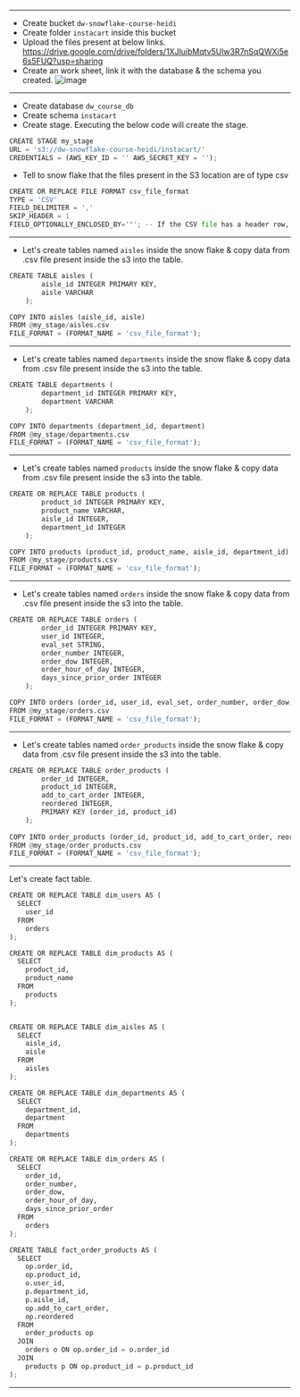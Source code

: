 ------------------------------------------------
- Create bucket `dw-snowflake-course-heidi`
- Create folder `instacart` inside this bucket
- Upload the files present at below links.
  https://drive.google.com/drive/folders/1XJluibMqtv5Ulw3R7nSqQWXi5e6s5FUQ?usp=sharing
- Create an work sheet, link it with the database & the schema you created.
  ![image](https://github.com/user-attachments/assets/d4196f18-052f-4119-af4d-9e1396acb2ef)
------------------------------------------------
- Create database `dw_course_db`
- Create schema `instacart`
- Create stage. Executing the below code will create the stage.
```python
CREATE STAGE my_stage
URL = 's3://dw-snowflake-course-heidi/instacart/'
CREDENTIALS = (AWS_KEY_ID = '' AWS_SECRET_KEY = '');
```
- Tell to snow flake that the files present in the S3 location are of type csv
```python
CREATE OR REPLACE FILE FORMAT csv_file_format
TYPE = 'CSV'
FIELD_DELIMITER = ','
SKIP_HEADER = 1
FIELD_OPTIONALLY_ENCLOSED_BY='"'; -- If the CSV file has a header row, skip it
```
------------------------------------------------
- Let's create tables named `aisles` inside the snow flake & copy data from .csv file present inside the s3 into the table.
```python
CREATE TABLE aisles (
        aisle_id INTEGER PRIMARY KEY,
        aisle VARCHAR
    );

COPY INTO aisles (aisle_id, aisle)
FROM @my_stage/aisles.csv
FILE_FORMAT = (FORMAT_NAME = 'csv_file_format');
```
------------------------------------------------
- Let's create tables named `departments` inside the snow flake & copy data from .csv file present inside the s3 into the table.
```python
CREATE TABLE departments (
        department_id INTEGER PRIMARY KEY,
        department VARCHAR
    );

COPY INTO departments (department_id, department)
FROM @my_stage/departments.csv
FILE_FORMAT = (FORMAT_NAME = 'csv_file_format');
```
------------------------------------------------
- Let's create tables named `products` inside the snow flake & copy data from .csv file present inside the s3 into the table.
```python
CREATE OR REPLACE TABLE products (
        product_id INTEGER PRIMARY KEY,
        product_name VARCHAR,
        aisle_id INTEGER,
        department_id INTEGER
    );

COPY INTO products (product_id, product_name, aisle_id, department_id)
FROM @my_stage/products.csv
FILE_FORMAT = (FORMAT_NAME = 'csv_file_format');
```
------------------------------------------------
- Let's create tables named `orders` inside the snow flake & copy data from .csv file present inside the s3 into the table.
```python
CREATE OR REPLACE TABLE orders (
        order_id INTEGER PRIMARY KEY,
        user_id INTEGER,
        eval_set STRING,
        order_number INTEGER,
        order_dow INTEGER,
        order_hour_of_day INTEGER,
        days_since_prior_order INTEGER
    );

COPY INTO orders (order_id, user_id, eval_set, order_number, order_dow, order_hour_of_day, days_since_prior_order)
FROM @my_stage/orders.csv
FILE_FORMAT = (FORMAT_NAME = 'csv_file_format');
```
------------------------------------------------
- Let's create tables named `order_products` inside the snow flake & copy data from .csv file present inside the s3 into the table.
```python
CREATE OR REPLACE TABLE order_products (
        order_id INTEGER,
        product_id INTEGER,
        add_to_cart_order INTEGER,
        reordered INTEGER,
        PRIMARY KEY (order_id, product_id)
    );
    
COPY INTO order_products (order_id, product_id, add_to_cart_order, reordered)
FROM @my_stage/order_products.csv
FILE_FORMAT = (FORMAT_NAME = 'csv_file_format');
```
------------------------------------------------
Let's create fact table.
```python
CREATE OR REPLACE TABLE dim_users AS (
  SELECT
    user_id
  FROM
    orders
);

CREATE OR REPLACE TABLE dim_products AS (
  SELECT
    product_id,
    product_name
  FROM
    products
);


CREATE OR REPLACE TABLE dim_aisles AS (
  SELECT
    aisle_id,
    aisle
  FROM
    aisles
);

CREATE OR REPLACE TABLE dim_departments AS (
  SELECT
    department_id,
    department
  FROM
    departments
);

CREATE OR REPLACE TABLE dim_orders AS (
  SELECT
    order_id,
    order_number,
    order_dow,
    order_hour_of_day,
    days_since_prior_order
  FROM
    orders
);

CREATE TABLE fact_order_products AS (
  SELECT
    op.order_id,
    op.product_id,
    o.user_id,
    p.department_id,
    p.aisle_id,
    op.add_to_cart_order,
    op.reordered
  FROM
    order_products op
  JOIN
    orders o ON op.order_id = o.order_id
  JOIN
    products p ON op.product_id = p.product_id
);
```
----------------------------------------------
